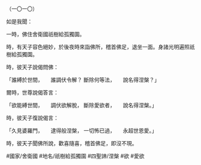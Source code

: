 （一〇一〇）

如是我聞：

一時，佛住舍衛國祇樹給孤獨園。

時，有天子容色絕妙，於後夜時來詣佛所，稽首佛足，退坐一面。身諸光明遍照祇樹給孤獨園。

時，彼天子說偈問佛：

「誰縛於世間，　　誰調伏令解？
斷除何等法，　　說名得涅槃？」

爾時，世尊說偈答言：

「欲能縛世間，　　調伏欲解脫，
斷除愛欲者，　　說名得涅槃。」

時，彼天子復說偈言：

「久見婆羅門，　　逮得般涅槃，
一切怖已過，　　永超世恩愛。」

時，彼天子聞佛所說，歡喜隨喜，稽首佛足，即沒不現。

#國家/舍衛國
#地名/祇樹給孤獨園
#四聖諦/涅槃
#欲
#愛欲
